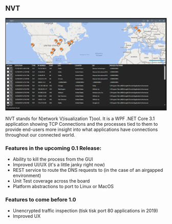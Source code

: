 ## NVT

![alt text](image.png)

NVT stands for N)etwork V)isualization T)ool.  It is a WPF .NET Core 3.1 application showing TCP Connections and the processes tied to them to provide end-users more insight into what applications have connections throughout our connected world.

### Features in the upcoming 0.1 Release:
* Ability to kill the process from the GUI
* Improved UI/UX (it's a little janky right now)
* REST service to route the DNS requests to (in the case of an airgapped environment)
* Unit Test coverage across the board
* Platform abstractions to port to Linux or MacOS
 
### Features to come before 1.0
* Unencrypted traffic inspection (tisk tisk port 80 applications in 2019)
* Improved UX
